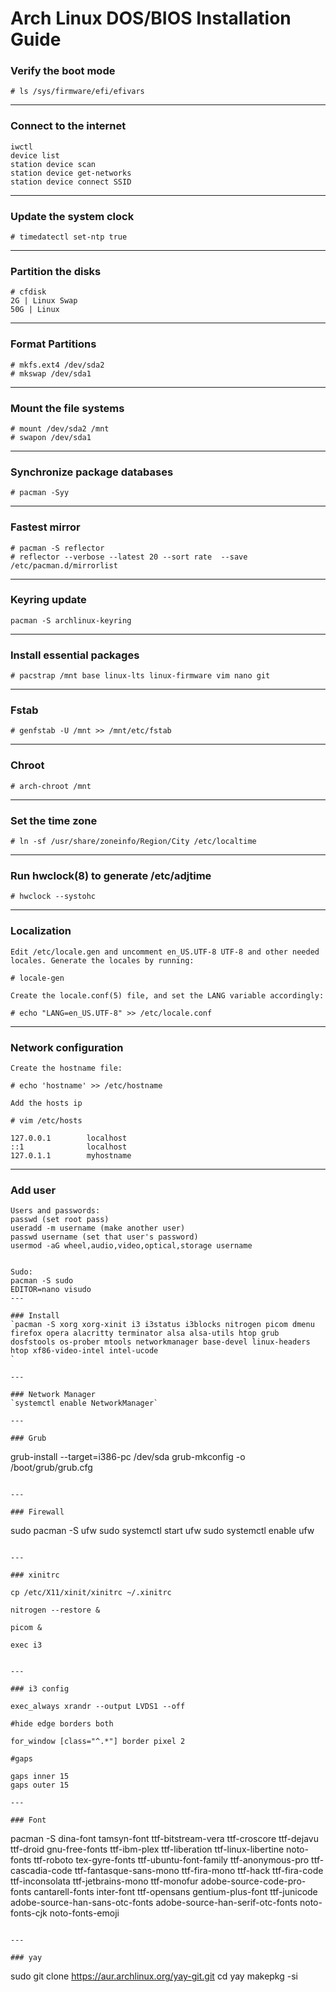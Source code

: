 # Arch Linux DOS/BIOS Installation Guide

### Verify the boot mode
`# ls /sys/firmware/efi/efivars`

---

### Connect to the internet
```
iwctl
device list
station device scan
station device get-networks
station device connect SSID
```

---

### Update the system clock
`# timedatectl set-ntp true`

---

### Partition the disks
```
# cfdisk
2G | Linux Swap
50G | Linux
```

---

### Format Partitions
```
# mkfs.ext4 /dev/sda2
# mkswap /dev/sda1
```
---

### Mount the file systems
```
# mount /dev/sda2 /mnt
# swapon /dev/sda1
```
---

### Synchronize package databases
`# pacman -Syy`

---

### Fastest mirror
```
# pacman -S reflector
# reflector --verbose --latest 20 --sort rate  --save /etc/pacman.d/mirrorlist 
```

---

### Keyring update
`pacman -S archlinux-keyring`

---

### Install essential packages
`# pacstrap /mnt base linux-lts linux-firmware vim nano git`

---

### Fstab
`# genfstab -U /mnt >> /mnt/etc/fstab`

---

### Chroot
`# arch-chroot /mnt`

---

### Set the time zone
`# ln -sf /usr/share/zoneinfo/Region/City /etc/localtime`

---

### Run hwclock(8) to generate /etc/adjtime
`# hwclock --systohc`

---

### Localization
```
Edit /etc/locale.gen and uncomment en_US.UTF-8 UTF-8 and other needed locales. Generate the locales by running: 

# locale-gen

Create the locale.conf(5) file, and set the LANG variable accordingly: 

# echo "LANG=en_US.UTF-8" >> /etc/locale.conf
```

---

### Network configuration
```
Create the hostname file: 

# echo 'hostname' >> /etc/hostname

Add the hosts ip

# vim /etc/hosts

127.0.0.1        localhost
::1              localhost
127.0.1.1        myhostname

```

---

### Add user

```
Users and passwords:
passwd (set root pass)
useradd -m username (make another user)
passwd username (set that user's password)
usermod -aG wheel,audio,video,optical,storage username


Sudo:
pacman -S sudo
EDITOR=nano visudo
---

### Install
`pacman -S xorg xorg-xinit i3 i3status i3blocks nitrogen picom dmenu firefox opera alacritty terminator alsa alsa-utils htop grub dosfstools os-prober mtools networkmanager base-devel linux-headers htop xf86-video-intel intel-ucode
`

---

### Network Manager
`systemctl enable NetworkManager`

---

### Grub
```
grub-install --target=i386-pc /dev/sda
grub-mkconfig -o /boot/grub/grub.cfg
```

---

### Firewall
```
sudo pacman -S ufw
sudo systemctl start ufw
sudo systemctl enable ufw
```

---

### xinitrc 

cp /etc/X11/xinit/xinitrc ~/.xinitrc

nitrogen --restore &

picom & 

exec i3


---

### i3 config

exec_always xrandr --output LVDS1 --off

#hide edge borders both

for_window [class="^.*"] border pixel 2

#gaps

gaps inner 15
gaps outer 15

---

### Font
```
pacman -S dina-font tamsyn-font ttf-bitstream-vera ttf-croscore ttf-dejavu ttf-droid gnu-free-fonts ttf-ibm-plex ttf-liberation ttf-linux-libertine noto-fonts ttf-roboto tex-gyre-fonts ttf-ubuntu-font-family ttf-anonymous-pro ttf-cascadia-code ttf-fantasque-sans-mono ttf-fira-mono ttf-hack ttf-fira-code ttf-inconsolata ttf-jetbrains-mono ttf-monofur adobe-source-code-pro-fonts cantarell-fonts inter-font ttf-opensans gentium-plus-font ttf-junicode adobe-source-han-sans-otc-fonts adobe-source-han-serif-otc-fonts noto-fonts-cjk noto-fonts-emoji
```

---

### yay
```
sudo git clone https://aur.archlinux.org/yay-git.git
cd yay
makepkg -si
```

